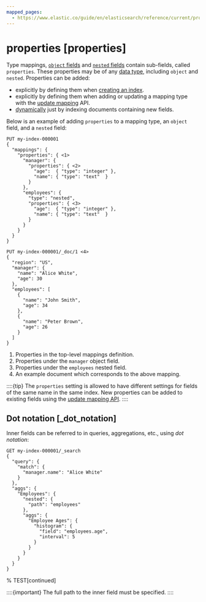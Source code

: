 ```yaml
---
mapped_pages:
  - https://www.elastic.co/guide/en/elasticsearch/reference/current/properties.html
---
```


# properties [properties]

Type mappings, [`object` fields](/reference/elasticsearch/mapping-reference/object.md) and [`nested` fields](/reference/elasticsearch/mapping-reference/nested.md) contain sub-fields, called `properties`. These properties may be of any [data type](/reference/elasticsearch/mapping-reference/field-data-types.md), including `object` and `nested`. Properties can be added:

* explicitly by defining them when [creating an index](https://www.elastic.co/docs/api/doc/elasticsearch/operation/operation-indices-create).
* explicitly by defining them when adding or updating a mapping type with the [update mapping](https://www.elastic.co/docs/api/doc/elasticsearch/operation/operation-indices-put-mapping) API.
* [dynamically](docs-content://manage-data/data-store/mapping/dynamic-mapping.md) just by indexing documents containing new fields.

Below is an example of adding `properties` to a mapping type, an `object` field, and a `nested` field:

```console
PUT my-index-000001
{
  "mappings": {
    "properties": { <1>
      "manager": {
        "properties": { <2>
          "age":  { "type": "integer" },
          "name": { "type": "text"  }
        }
      },
      "employees": {
        "type": "nested",
        "properties": { <3>
          "age":  { "type": "integer" },
          "name": { "type": "text"  }
        }
      }
    }
  }
}

PUT my-index-000001/_doc/1 <4>
{
  "region": "US",
  "manager": {
    "name": "Alice White",
    "age": 30
  },
  "employees": [
    {
      "name": "John Smith",
      "age": 34
    },
    {
      "name": "Peter Brown",
      "age": 26
    }
  ]
}
```

1. Properties in the top-level mappings definition.
2. Properties under the `manager` object field.
3. Properties under the `employees` nested field.
4. An example document which corresponds to the above mapping.


::::{tip}
The `properties` setting is allowed to have different settings for fields of the same name in the same index. New properties can be added to existing fields using the [update mapping API](https://www.elastic.co/docs/api/doc/elasticsearch/operation/operation-indices-put-mapping).
::::


## Dot notation [_dot_notation]

Inner fields can be referred to in queries, aggregations, etc., using *dot notation*:

```console
GET my-index-000001/_search
{
  "query": {
    "match": {
      "manager.name": "Alice White"
    }
  },
  "aggs": {
    "Employees": {
      "nested": {
        "path": "employees"
      },
      "aggs": {
        "Employee Ages": {
          "histogram": {
            "field": "employees.age",
            "interval": 5
          }
        }
      }
    }
  }
}
```
% TEST[continued]

::::{important}
The full path to the inner field must be specified.
::::



